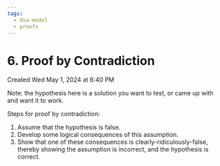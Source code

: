 ```yaml
---
tags:
  - dsa-model
  - proofs
---
```

# 6. Proof by Contradiction
Created Wed May 1, 2024 at 6:40 PM

Note: the hypothesis here is a solution you want to test, or came up with and want it to work.

Steps for proof by contradiction:
1. Assume that the hypothesis is false.
2. Develop some logical consequences of this assumption.
3. Show that one of these consequences is clearly-ridiculously-false, thereby showing the assumption is incorrect, and the hypothesis is correct.